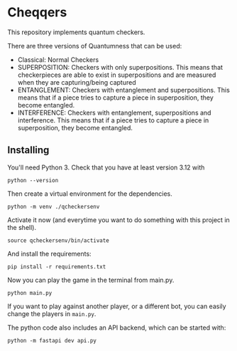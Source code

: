 # Cheqqers

This repository implements quantum checkers.

There are three versions of Quantumness that can be used:
- Classical: Normal Checkers
- SUPERPOSITION: Checkers with only superpositions. This means that checkerpieces are able to exist in superpositions and are measured when they are capturing/being captured
- ENTANGLEMENT: Checkers with entanglement and superpositions. This means that if a piece tries to capture a piece in superposition, they become entangled.
- INTERFERENCE: Checkers with entanglement, superpositions and interference. This means that if a piece tries to capture a piece in superposition, they become entangled.


## Installing

You'll need Python 3. Check that you have at least version 3.12 with

```
python --version
```

Then create a virtual environment for the dependencies.

```
python -m venv ./qcheckersenv
```

Activate it now (and everytime you want to do something with this project in the shell).

```
source qcheckersenv/bin/activate
```

And install the requirements:

```
pip install -r requirements.txt
```

Now you can play the game in the terminal from main.py.

```
python main.py
```

If you want to play against another player, or a different bot, you can easily change the players in `main.py`.

The python code also includes an API backend, which can be started with:

```
python -m fastapi dev api.py
```
